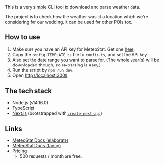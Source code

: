 This is a very simple CLI tool to download and parse weather data.

The project is to check how the weather was at a location which we're considering for our wedding.
It can be used for other POIs too.

## How to use

1. Make sure you have an API key for MeteoStat. Get one [here](https://rapidapi.com/meteostat/api/meteostat/).
2. Copy the `config.TEMPLATE.ts` file to `config.ts`, and set the API key
3. Also set the date range you want to parse for. (The whole year(s) will be downloaded though, so re-parsing is easy.) 
4. Run the script by `npm run dev`.
5. Open [http://localhost:3000](http://localhost:3000)

## The tech stack

 - Node.js (v14.16.0)
 - TypeScript
 - [Next.js](https://nextjs.org/) (bootstrapped with [`create-next-app`](https://github.com/vercel/next.js/tree/canary/packages/create-next-app))

## Links
- [MeteoStat Docs (elaborate)](https://dev.meteostat.net/api/point/hourly.html#endpoint)
- [MeteoStat Docs (fancy)](https://rapidapi.com/meteostat/api/meteostat/)
- [Pricing](https://rapidapi.com/meteostat/api/meteostat/pricing)
  - 500 requests / month are free.